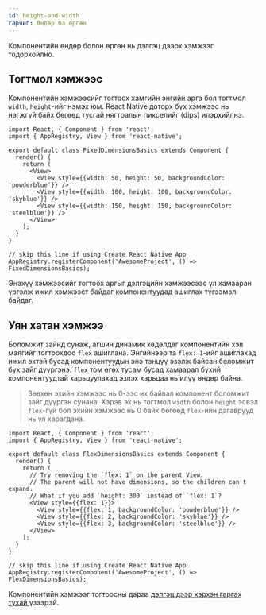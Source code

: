 ```yaml
---
id: height-and-width
гарчиг: Өндөр ба өргөн
---
```

Компонентийн өндөр болон өргөн нь дэлгэц дээрх хэмжээг тодорхойлно. 


## Тогтмол хэмжээс

Компонентийн хэмжээсийг тогтоох хамгийн энгийн арга бол тогтмол `width`, `height`-ийг нэмэх юм. React Native  доторх бүх хэмжээс нь  нэгжгүй байх бөгөөд тусгай нягтралын пикселийг (dips) илэрхийлнэ.

```ReactNativeWebPlayer
import React, { Component } from 'react';
import { AppRegistry, View } from 'react-native';

export default class FixedDimensionsBasics extends Component {
  render() {
    return (
      <View>
        <View style={{width: 50, height: 50, backgroundColor: 'powderblue'}} />
        <View style={{width: 100, height: 100, backgroundColor: 'skyblue'}} />
        <View style={{width: 150, height: 150, backgroundColor: 'steelblue'}} />
      </View>
    );
  }
}

// skip this line if using Create React Native App
AppRegistry.registerComponent('AwesomeProject', () => FixedDimensionsBasics);
```
Энэхүү хэмжээсийг тогтоох аргыг дэлгэцийн хэмжээсээс үл хамааран үргэлж ижил хэмжээст байдаг компонентуудад ашиглах түгээмэл байдаг.


## Уян хатан хэмжээ

Боломжит зайнд сунаж, агшин динамик хөдөлдөг компонентийн хэв маягийг тогтоохдоо `flex` ашиглана. Энгийнээр та
`flex: 1`-ийг ашиглахад ижил эхтэй бусад компонентуудын энэ тэнцүү эзэлж байсан боломжит бүх зайг дүүргэнэ.  `flex` том өгөх тусам бусад хамаарал бүхий компонентуудтай харьцуулахад эзлэх харьцаа нь илүү өндөр байна.

> Зөвхөн эхийн хэмжээс нь 0-ээс их байвал компонент боломжит зайг дүүргэн сунана. Хэрэв эх нь тогтмол `width` болон `height` эсвэл `flex`-гүй бол  эхийн хэмжээс нь 0 байх бөгөөд `flex`-ийн дагаврууд нь үл харагдана.


```ReactNativeWebPlayer
import React, { Component } from 'react';
import { AppRegistry, View } from 'react-native';

export default class FlexDimensionsBasics extends Component {
  render() {
    return (
      // Try removing the `flex: 1` on the parent View.
      // The parent will not have dimensions, so the children can't expand.
      // What if you add `height: 300` instead of `flex: 1`?
      <View style={{flex: 1}}>
        <View style={{flex: 1, backgroundColor: 'powderblue'}} />
        <View style={{flex: 2, backgroundColor: 'skyblue'}} />
        <View style={{flex: 3, backgroundColor: 'steelblue'}} />
      </View>
    );
  }
}

// skip this line if using Create React Native App
AppRegistry.registerComponent('AwesomeProject', () => FlexDimensionsBasics);
```

Компонентийн хэмжээг тогтоосны дараа [дэлгэц дээр хэрхэн гаргах тухай ](flexbox.md) үзээрэй.
